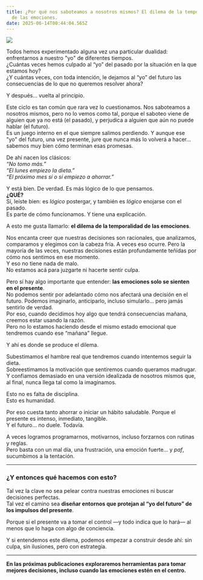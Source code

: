 ```yaml
---
title: ¿Por qué nos saboteamos a nosotros mismos? El dilema de la temporalidad
  de las emociones.
date: 2025-06-14T00:44:04.565Z
---
```

![](/uploads/0ce4bb10-0786-4722-bd69-d34af1b47487.png)

Todos hemos experimentado alguna vez una particular dualidad: enfrentarnos a nuestro "yo" de diferentes tiempos.\
¿Cuántas veces hemos culpado al “yo” del pasado por la situación en la que estamos hoy?\
¿Y cuántas veces, con toda intención, le dejamos al “yo” del futuro las consecuencias de lo que no queremos resolver ahora?

Y después… vuelta al principio.

Este ciclo es tan común que rara vez lo cuestionamos. Nos saboteamos a nosotros mismos, pero no lo vemos como tal, porque el saboteo viene de alguien que ya no está (el pasado), y perjudica a alguien que aún no puede hablar (el futuro).\
Es un juego interno en el que siempre salimos perdiendo. Y aunque ese "yo" del futuro, una vez presente, jure que nunca más lo volverá a hacer... sabemos muy bien cómo terminan esas promesas.

De ahí nacen los clásicos:\
*“No tomo más.”*\
*“El lunes empiezo la dieta.”*\
*“El próximo mes sí o sí empiezo a ahorrar.”*

Y está bien. De verdad. Es más lógico de lo que pensamos.\
**¿QUÉ?**\
Sí, leíste bien: es *lógico* postergar, y también es *lógico* enojarse con el pasado.\
Es parte de cómo funcionamos. Y tiene una explicación.

A esto me gusta llamarlo: **el dilema de la temporalidad de las emociones**.

Nos encanta creer que nuestras decisiones son racionales, que analizamos, comparamos y elegimos con la cabeza fría. A veces eso ocurre. Pero la mayoría de las veces, nuestras decisiones están profundamente teñidas por cómo nos sentimos en ese momento.\
Y eso no tiene nada de malo.\
No estamos acá para juzgarte ni hacerte sentir culpa.

Pero sí hay algo importante que entender: **las emociones solo se sienten en el presente**.\
No podemos sentir por adelantado cómo nos afectará una decisión en el futuro. Podemos imaginarlo, anticiparlo, incluso simularlo… pero jamás sentirlo de verdad.\
Por eso, cuando decidimos hoy algo que tendrá consecuencias mañana, creemos estar usando la razón.\
Pero no lo estamos haciendo desde el mismo estado emocional que tendremos cuando ese “mañana” llegue.

Y ahí es donde se produce el dilema.

Subestimamos el hambre real que tendremos cuando intentemos seguir la dieta.\
Sobreestimamos la motivación que sentiremos cuando queramos madrugar.\
Y confiamos demasiado en una versión idealizada de nosotros mismos que, al final, nunca llega tal como la imaginamos.

Esto no es falta de disciplina.\
Esto es humanidad.

Por eso cuesta tanto ahorrar o iniciar un hábito saludable. Porque el presente es intenso, inmediato, tangible.\
Y el futuro… no duele. Todavía.

A veces logramos programarnos, motivarnos, incluso forzarnos con rutinas y reglas.\
Pero basta con un mal día, una frustración, una emoción fuerte... y *paf*, sucumbimos a la tentación.

- - -

### ¿Y entonces qué hacemos con esto?

Tal vez la clave no sea pelear contra nuestras emociones ni buscar decisiones perfectas.\
Tal vez el camino sea **diseñar entornos que protejan al “yo del futuro” de los impulsos del presente**.

Porque si el presente va a tomar el control —y todo indica que lo hará— al menos que lo haga con algo de conciencia.

Y si entendemos este dilema, podemos empezar a construir desde ahí: sin culpa, sin ilusiones, pero con estrategia.

- - -

**En las próximas publicaciones exploraremos herramientas para tomar mejores decisiones, incluso cuando las emociones estén en el centro.**